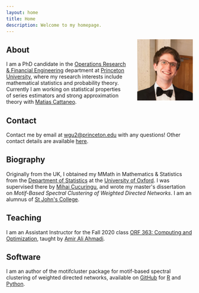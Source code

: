 ```yaml
---
layout: home
title: Home
description: Welcome to my homepage.
---
```


<img style="float: right; padding-left: 30px; padding-top: 0px; width: 150px"
src="/assets/graphics/images_home/profile_small.png">

## About

I am a PhD candidate in the
[Operations Research & Financial Engineering](https://orfe.princeton.edu/)
department at
[Princeton University](https://www.princeton.edu/),
where my research interests include mathematical statistics
and probability theory.
Currently I am working on
statistical properties of series estimators and
strong approximation theory with
[Matias Cattaneo](https://cattaneo.princeton.edu).

## Contact

Contact me by email at
[wgu2@princeton.edu](mailto:wgu2@princeton.edu)
with any questions!
Other contact details are available
[here](/contact/).

## Biography

Originally from the UK,
I obtained my MMath in Mathematics & Statistics from the
[Department of Statistics](https://www.stats.ox.ac.uk/)
at the
[University of Oxford](http://www.ox.ac.uk/).
I was supervised there by
[Mihai Cucuringu](https://scholar.google.com/citations?user=GFvVRzwAAAAJ&hl=en),
and wrote my master's dissertation on
*Motif-Based Spectral Clustering of
Weighted Directed Networks*.
I am an alumnus of
[St John's College](https://www.sjc.ox.ac.uk/).

## Teaching

I am an Assistant Instructor for
the Fall 2020 class
[ORF 363: Computing and Optimization](http://aaa.princeton.edu/orf363),
taught by
[Amir Ali Ahmadi](http://aaa.princeton.edu/).

## Software

I am an author of the motifcluster
package for motif-based spectral clustering of weighted directed networks,
available on
[GitHub](https://github.com/WGUNDERWOOD/motifcluster)
for
[R](https://cran.r-project.org/web/packages/motifcluster/index.html)
and
[Python](https://pypi.org/project/motifcluster/).
